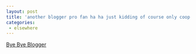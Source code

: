 ```yaml
---
layout: post
title: 'another blogger pro fan ha ha just kidding of course only coop is'
categories:
 - elsewhere
---
```


<a href="http://ned.suckahs.org/archives/001324.php">Bye Bye Blogger</a>



